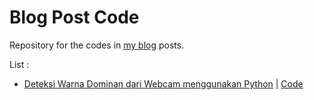 # Blog Post Code

Repository for the codes in [my blog](emhihsan.hashnode.dev) posts.

List :

- [Deteksi Warna Dominan dari Webcam menggunakan Python](https://emhaihsan.hashnode.dev/deteksi-warna-dominan-dari-webcam-menggunakan-python) | [Code](https://github.com/mhihsan/blog-post-code/deteksi-rgb/)
